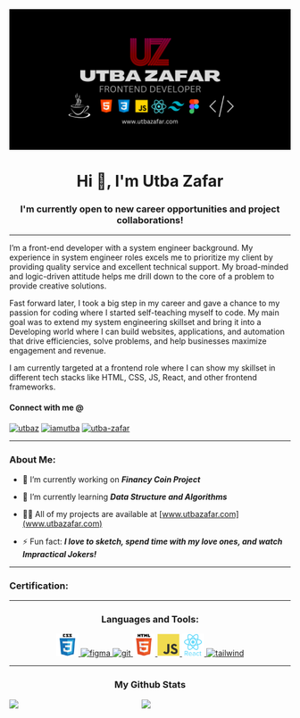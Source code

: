 <img align="center" src="https://raw.githubusercontent.com/uzafar90/uzafar90/main/github%20banner.png"/>

<h1 align="center">Hi 👋, I'm Utba Zafar</h1>
<h3 align="center" color="orange" >I'm currently open to new career opportunities and project collaborations!</h3>
<hr/>
<p align="left">I’m a front-end developer with a system engineer background. My experience in system engineer roles excels me to prioritize my client by providing quality service and excellent technical support. My broad-minded and logic-driven attitude helps me drill down to the core of a problem to provide creative solutions.</p>
<p align="left">Fast forward later, I took a big step in my career and gave a chance to my passion for coding where I started self-teaching myself to code. My main goal was to extend my system engineering skillset and bring it into a Developing world where I can build websites, applications, and automation that drive efficiencies, solve problems, and help businesses maximize engagement and revenue.</p>
<p align="left">I am currently targeted at a frontend role where I can show my skillset in different tech stacks like HTML, CSS, JS, React, and other frontend frameworks. </p>
<h4 align="left" color="blue">Connect with me @</h4>
<p align="left">
<a href="https://codepen.io/utbaz" target="blank"><img align="center" src="https://raw.githubusercontent.com/rahuldkjain/github-profile-readme-generator/master/src/images/icons/Social/codepen.svg" alt="utbaz" height="30" width="40" /></a>
<a href="https://twitter.com/iamutba" target="blank"><img align="center" src="https://raw.githubusercontent.com/rahuldkjain/github-profile-readme-generator/master/src/images/icons/Social/twitter.svg" alt="iamutba" height="30" width="40" /></a>
<a href="https://linkedin.com/in/utba-zafar" target="blank"><img align="center" src="https://raw.githubusercontent.com/rahuldkjain/github-profile-readme-generator/master/src/images/icons/Social/linked-in-alt.svg" alt="utba-zafar" height="30" width="40" /></a>
</p>
<hr/>

<h3 align="left">About Me:</h3>

- 🔭 I’m currently working on ***Financy Coin Project***

- 🌱 I’m currently learning ***Data Structure and Algorithms***

- 👨‍💻 All of my projects are available at [www.utbazafar.com](www.utbazafar.com)

- ⚡ Fun fact: ***I love to sketch, spend time with my love ones, and watch Impractical Jokers!***
<hr/>

<h3 align="left">Certification:</h3>


<hr/>

<h3 align="center">Languages and Tools:</h3>
<p align="center"> <a href="https://www.w3schools.com/css/" target="_blank" rel="noreferrer"> <img src="https://raw.githubusercontent.com/devicons/devicon/master/icons/css3/css3-original-wordmark.svg" alt="css3" width="40" height="40"/> </a> <a href="https://www.figma.com/" target="_blank" rel="noreferrer"> <img src="https://www.vectorlogo.zone/logos/figma/figma-icon.svg" alt="figma" width="40" height="40"/> </a> <a href="https://git-scm.com/" target="_blank" rel="noreferrer"> <img src="https://www.vectorlogo.zone/logos/git-scm/git-scm-icon.svg" alt="git" width="40" height="40"/> </a> <a href="https://www.w3.org/html/" target="_blank" rel="noreferrer"> <img src="https://raw.githubusercontent.com/devicons/devicon/master/icons/html5/html5-original-wordmark.svg" alt="html5" width="40" height="40"/> </a> <a href="https://developer.mozilla.org/en-US/docs/Web/JavaScript" target="_blank" rel="noreferrer"> <img src="https://raw.githubusercontent.com/devicons/devicon/master/icons/javascript/javascript-original.svg" alt="javascript" width="40" height="40"/> </a> <a href="https://reactjs.org/" target="_blank" rel="noreferrer"> <img src="https://raw.githubusercontent.com/devicons/devicon/master/icons/react/react-original-wordmark.svg" alt="react" width="40" height="40"/> </a> <a href="https://tailwindcss.com/" target="_blank" rel="noreferrer"> <img src="https://www.vectorlogo.zone/logos/tailwindcss/tailwindcss-icon.svg" alt="tailwind" width="40" height="40"/> </a> </p>
<hr/>
<h3 align="center">My Github Stats</h3>

<img align="left" width="47%" src="https://github-readme-stats.vercel.app/api/top-langs/?username=uzafar90&layout=compact&theme=vision-friendly-dark" />

<img align="left" width="47%" src="https://github-readme-stats.vercel.app/api?username=uzafar90&show_icons=true&theme=codeSTACKr" />

